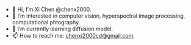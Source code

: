 - 👋 Hi, I’m Xi Chen @chenx2000.
- 👀 I’m interested in computer vision, hyperspectral image processing, computational phtography.
- 🌱 I’m currently learning diffusion model.
- 📫 How to reach me: chenxi2000cd@gmail.com.


<!---
chenx2000/chenx2000 is a ✨ special ✨ repository because its `README.md` (this file) appears on your GitHub profile.
You can click the Preview link to take a look at your changes.
--->
